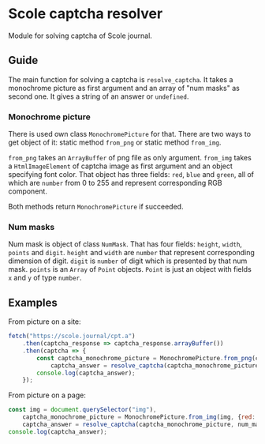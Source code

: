 # Scole captcha resolver
Module for solving captcha of Scole journal.

## Guide
The main function for solving a captcha is `resolve_captcha`. It takes a
monochrome picture as first argument and an array of "num masks" as second one.
It gives a string of an answer or `undefined`.


### Monochrome picture
There is used own class `MonochromePicture` for that. There are two ways to get
object of it: static method `from_png` or static method `from_img`.

`from_png` takes an `ArrayBuffer` of png file as only argument.
`from_img` takes a `HtmlImageElement` of captcha image as first argument and an
object specifying font color. That object has three fields: `red`, `blue` and
`green`, all of which are `number` from 0 to 255 and represent corresponding
RGB component.

Both methods return `MonochromePicture` if succeeded.

### Num masks
Num mask is object of class `NumMask`. That has four fields: `height`, `width`,
`points` and `digit`. `height` and `width` are `number` that represent
corresponding dimension of digit. `digit` is `number` of digit which is
presented by that num mask. `points` is an `Array` of `Point` objects.
`Point` is just an object with fields `x` and `y` of type `number`. 

## Examples

From picture on a site:
```javascript
fetch("https://scole.journal/cpt.a")
    .then(captcha_response => captcha_response.arrayBuffer())
    .then(captcha => {
        const captcha_monochrome_picture = MonochromePicture.from_png(captcha),
            captcha_answer = resolve_captcha(captcha_monochrome_picture, num_masks);
        console.log(captcha_answer);
    });
```

From picture on a page:
```javascript
const img = document.querySelector("img"),
    captcha_monochrome_picture = MonochromePicture.from_img(img, {red: 214, green: 191, blue: 168}),
    captcha_answer = resolve_captcha(captcha_monochrome_picture, num_masks);
console.log(captcha_answer);
```